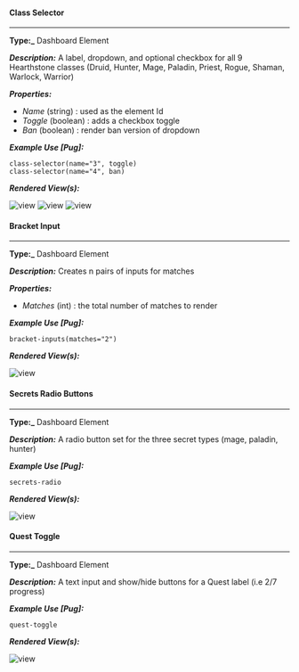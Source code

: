 #### Class Selector
---
**Type:_** Dashboard Element

**_Description:_** 	A label, dropdown, and optional checkbox for all 9 Hearthstone classes (Druid, Hunter, Mage, 		Paladin, Priest, Rogue, Shaman, Warlock, Warrior)

**_Properties:_** 
* _Name_ (string) : used as the element Id
* _Toggle_ (boolean) : adds a checkbox toggle
* _Ban_ (boolean) : render ban version of dropdown

**_Example Use [Pug]:_** 
```
class-selector(name="3", toggle)
class-selector(name="4", ban)
```
**_Rendered View(s):_** 

![view](https://i.imgur.com/QsKKI1G.png)
![view](https://i.imgur.com/sTtvKYx.png)
![view](https://i.imgur.com/CHu7ugC.png)



#### Bracket Input
---
**Type:_** Dashboard Element

**_Description:_** 	Creates n pairs of inputs for matches

**_Properties:_** 
* _Matches_ (int) : the total number of matches to render

**_Example Use [Pug]:_** 
```
bracket-inputs(matches="2")
```
**_Rendered View(s):_** 

![view](https://i.imgur.com/jHD9nsb.png)



#### Secrets Radio Buttons
---
**Type:_** Dashboard Element

**_Description:_** 	A radio button set for the three secret types (mage, paladin, hunter)

**_Example Use [Pug]:_** 
```
secrets-radio
```
**_Rendered View(s):_** 

![view](https://i.imgur.com/J4ClXze.png)



#### Quest Toggle
---
**Type:_** Dashboard Element

**_Description:_** 	A text input and show/hide buttons for a Quest label (i.e 2/7 progress)

**_Example Use [Pug]:_** 
```
quest-toggle
```
**_Rendered View(s):_** 

![view](https://i.imgur.com/FJciQ8U.png)